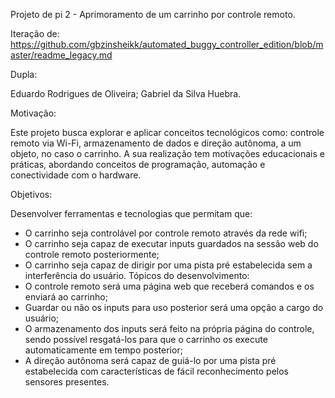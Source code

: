 Projeto de pi 2 - Aprimoramento de um carrinho por controle remoto.

Iteração de: https://github.com/gbzinsheikk/automated_buggy_controller_edition/blob/master/readme_legacy.md

Dupla:

Eduardo Rodrigues de Oliveira;
Gabriel da Silva Huebra.

Motivação:

Este projeto busca explorar e aplicar conceitos tecnológicos como: controle remoto
via Wi-Fi, armazenamento de dados e direção autônoma, a um objeto, no caso o carrinho. A
sua realização tem motivações educacionais e práticas, abordando conceitos de
programação, automação e conectividade com o hardware.

Objetivos:

Desenvolver ferramentas e tecnologias que permitam que:
- O carrinho seja controlável por controle remoto através da rede wifi;
- O carrinho seja capaz de executar inputs guardados na sessão web do
controle remoto posteriormente;
- O carrinho seja capaz de dirigir por uma pista pré estabelecida sem a
interferência do usuário.
Tópicos do desenvolvimento:
- O controle remoto será uma página web que receberá comandos e os enviará ao
carrinho;
- Guardar ou não os inputs para uso posterior será uma opção a cargo do usuário;
- O armazenamento dos inputs será feito na própria página do controle, sendo
possível resgatá-los para que o carrinho os execute automaticamente em tempo posterior;
- A direção autônoma será capaz de guiá-lo por uma pista pré estabelecida com
características de fácil reconhecimento pelos sensores presentes.
